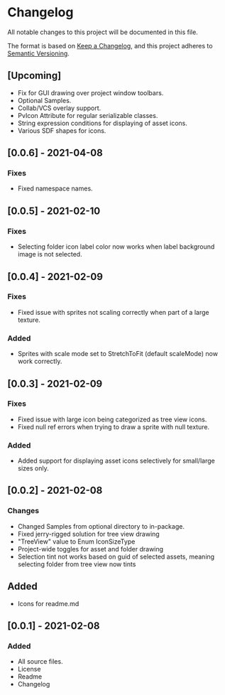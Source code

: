 # Changelog
All notable changes to this project will be documented in this file.

The format is based on [Keep a Changelog](https://keepachangelog.com/en/1.0.0/),
and this project adheres to [Semantic Versioning](https://semver.org/spec/v2.0.0.html).

## [Upcoming]
- Fix for GUI drawing over project window toolbars.
- Optional Samples.
- Collab/VCS overlay support.
- PvIcon Attribute for regular serializable classes.
- String expression conditions for displaying of asset icons.
- Various SDF shapes for icons.

## [0.0.6] - 2021-04-08
### Fixes
- Fixed namespace names.

## [0.0.5] - 2021-02-10
### Fixes
- Selecting folder icon label color now works when label background image is not selected.

## [0.0.4] - 2021-02-09
### Fixes
- Fixed issue with sprites not scaling correctly when part of a large texture.

### Added
- Sprites with scale mode set to StretchToFit (default scaleMode) now work correctly.

## [0.0.3] - 2021-02-09
### Fixes
- Fixed issue with large icon being categorized as tree view icons.
- Fixed null ref errors when trying to draw a sprite with null texture.
 
### Added
- Added support for displaying asset icons selectively for small/large sizes only.

## [0.0.2] - 2021-02-08
### Changes
- Changed Samples from optional directory to in-package.
- Fixed jerry-rigged solution for tree view drawing
- "TreeView" value to Enum IconSizeType
- Project-wide toggles for asset and folder drawing
- Selection tint not works based on guid of selected assets, meaning selecting folder from tree view now tints

## Added
- Icons for readme.md

## [0.0.1] - 2021-02-08
### Added
- All source files.
- License
- Readme
- Changelog
